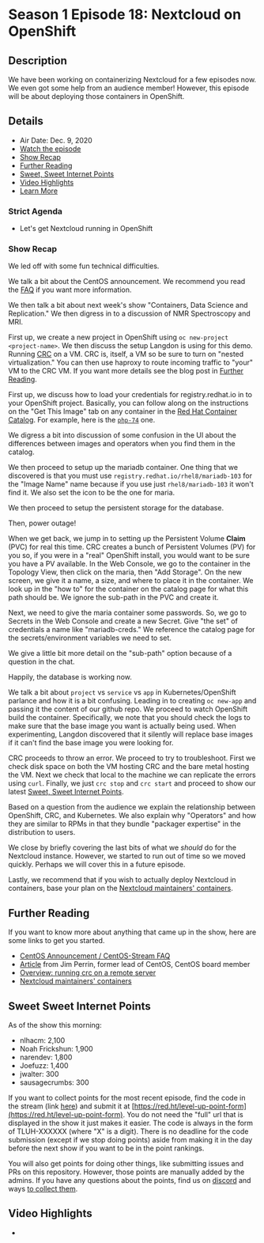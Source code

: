 # Season 1 Episode 18: Nextcloud on OpenShift

## Description

We have been working on containerizing Nextcloud for a few episodes now.
We even got some help from an audience member!
However, this episode will be about deploying those containers in OpenShift.

## Details

* Air Date: Dec. 9, 2020
* [Watch the episode](https://youtu.be/tP5JE_qViNA)
* [Show Recap](#show-recap)
* [Further Reading](#further-reading)
* [Sweet, Sweet Internet Points](#sweet-sweet-internet-points)
* [Video Highlights](#video-highlights)
* [Learn More](https://red.ht/leveluphour)

### Strict Agenda

* Let's get Nextcloud running in OpenShift

### Show Recap

We led off with some fun technical difficulties.

We talk a bit about the CentOS announcement.
We recommend you read the [FAQ](https://www.redhat.com/en/blog/faq-centos-stream-updates) if you want more information.

We then talk a bit about next week's show "Containers, Data Science and Replication."
We then digress in to a discussion of NMR Spectroscopy and MRI.

First up, we create a new project in OpenShift using `oc new-project <project-name>`.
We then discuss the setup Langdon is using for this demo.
Running [CRC](https://developers.redhat.com/products/codeready-containers/overview) on a VM.
CRC is, itself, a VM so be sure to turn on "nested virtualization."
You can then use haproxy to route incoming traffic to "your" VM to the CRC VM.
If you want more details see the blog post in [Further Reading](#further-reading).

First up, we discuss how to load your credentials for registry.redhat.io in to your OpenShift project.
Basically, you can follow along on the instructions on the "Get This Image" tab on any container in the [Red Hat Container Catalog](https://catalog.redhat.com).
For example, here is the [`php-74`](https://catalog.redhat.com/software/containers/rhel8/php-74/5f5211e39df2542e4756afd1?container-tabs=gti) one.

We digress a bit into discussion of some confusion in the UI about the differences between images and operators when you find them in the catalog.

We then proceed to setup up the mariadb container.
One thing that we discovered is that you must use `registry.redhat.io/rhel8/mariadb-103` for the "Image Name" name because if you use just `rhel8/mariadb-103` it won't find it.
We also set the icon to be the one for maria.

We then proceed to setup the persistent storage for the database.

Then, power outage!

When we get back, we jump in to setting up the Persistent Volume **Claim** (PVC) for real this time.
CRC creates a bunch of Persistent Volumes (PV) for you so, if you were in a "real" OpenShift install, you would want to be sure you have a PV available.
In the Web Console, we go to the container in the Topology View, then click on the maria, then "Add Storage".
On the new screen, we give it a name, a size, and where to place it in the container.
We look up in the "how to" for the container on the catalog page for what this path should be.
We ignore the sub-path in the PVC and create it.

Next, we need to give the maria container some passwords.
So, we go to Secrets in the Web Console and create a new Secret.
Give "the set" of credentials a name like "mariadb-creds."
We reference the catalog page for the secrets/environment variables we need to set.

We give a little bit more detail on the "sub-path" option because of a question in the chat.

Happily, the database is working now.

We talk a bit about `project` vs `service` vs `app` in Kubernetes/OpenShift parlance and how it is a bit confusing.
Leading in to creating `oc new-app` and passing it the content of our github repo.
We proceed to watch OpenShift build the container.
Specifically, we note that you should check the logs to make sure that the base image you want is actually being used.
When experimenting, Langdon discovered that it silently will replace base images if it can't find the base image you were looking for.

CRC proceeds to throw an error.
We proceed to try to troubleshoot.
First we check disk space on both the VM hosting CRC and the bare metal hosting the VM.
Next we check that local to the machine we can replicate the errors using `curl`.
Finally, we just `crc stop` and `crc start` and proceed to show our latest [Sweet, Sweet Internet Points](#sweet-sweet-internet-points).

Based on a question from the audience we explain the relationship between OpenShift, CRC, and Kubernetes.
We also explain why "Operators" and how they are similar to RPMs in that they bundle "packager expertise" in the distribution to users.

We close by briefly covering the last bits of what we *should* do for the Nextcloud instance.
However, we started to run out of time so we moved quickly.
Perhaps we will cover this in a future episode.

Lastly, we recommend that if you wish to actually deploy Nextcloud in containers, base your plan on the [Nextcloud maintainers' containers](https://github.com/nextcloud/docker).

## Further Reading

If you want to know more about anything that came up in the show, here are some links to get you started.

* [CentOS Announcement / CentOS-Stream FAQ](https://www.redhat.com/en/blog/faq-centos-stream-updates)
* [Article](https://jperrin.org/blog/thoughts-on-stream/) from Jim Perrin, former lead of CentOS, CentOS board member
* [Overview: running crc on a remote server](https://gist.github.com/tmckayus/8e843f90c44ac841d0673434c7de0c6a)
* [Nextcloud maintainers' containers](https://github.com/nextcloud/docker)

## Sweet Sweet Internet Points

As of the show this morning:

* nlhacm: 2,100
* Noah Frickshun: 1,900
* narendev: 1,800
* Joefuzz: 1,400
* jwalter: 300
* sausagecrumbs: 300

If you want to collect points for the most recent episode, find the code in the stream (link [here](#details)) and submit it at [https://red.ht/level-up-point-form](https://red.ht/level-up-point-form).
You do not need the "full" url that is displayed in the show it just makes it easier.
The code is always in the form of TLUH-XXXXXX (where "X" is a digit).
There is no deadline for the code submission (except if we stop doing points) aside from making it in the day before the next show if you want to be in the point rankings.

You will also get points for doing other things, like submitting issues and PRs on this repository.
However, those points are manually added by the admins.
If you have any questions about the points, find us on [discord](https://discord.gg/5VMVGJt) and ways [to collect them](../activities.md).

## Video Highlights

* 